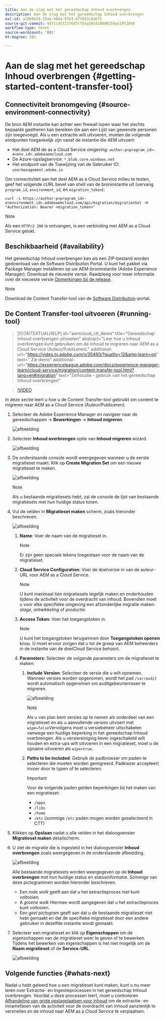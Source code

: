 ```yaml
---
title: Aan de slag met het gereedschap Inhoud overbrengen
description: Aan de slag met het gereedschap Inhoud overbrengen
exl-id: a19b8424-33ab-488a-91b3-47f0d3c8abf5
source-git-commit: 4d71cd5f2376d7cf5ea201410890259ae19f2846
workflow-type: tm+mt
source-wordcount: '801'
ht-degree: 26%

---
```


# Aan de slag met het gereedschap Inhoud overbrengen {#getting-started-content-transfer-tool}

## Connectiviteit bronomgeving {#source-environment-connectivity}

De bron AEM instantie kan achter een firewall lopen waar het slechts bepaalde gastheren kan bereiken die aan een Lijst van gewenste personen zijn toegevoegd. Als u een extractie wilt uitvoeren, moeten de volgende eindpunten toegankelijk zijn vanaf de instantie die AEM uitvoert:

* Het doel AEM de as a Cloud Service omgeving: `author-p<program_id>-e<env_id>.adobeaemcloud.com`
* De Azure-opslagservice: `*.blob.core.windows.net`
* Het eindpunt van de Toewijzing van de Gebruiker IO: `usermanagement.adobe.io`

Om connectiviteit aan het doel AEM as a Cloud Service milieu te testen, geef het volgende cURL bevel van shell van de broninstantie uit (vervang `program_id`, `environment_id`, en `migration_token`):

`curl -i https://author-p<program_id>-e<environment_id>.adobeaemcloud.com/api/migration/migrationSet -H "Authorization: Bearer <migration_token>"`

>[!NOTE]
>Als een `HTTP/2 200` is ontvangen, is een verbinding met AEM as a Cloud Service gelukt.

## Beschikbaarheid {#availability}

Het gereedschap Inhoud overbrengen kan als een ZIP-bestand worden gedownload van de Software Distribution Portal. U kunt het pakket via Package Manager installeren op uw AEM-broninstantie (Adobe Experience Manager). Download de nieuwste versie. Raadpleeg voor meer informatie over de nieuwste versie [Opmerkingen bij de release](https://experienceleague.adobe.com/docs/experience-manager-cloud-service/release-notes/release-notes/release-notes-current.html).

>[!NOTE]
>Download de Content Transfer-tool van de [Software Distribution](https://experience.adobe.com/#/downloads/content/software-distribution/en/aemcloud.html)-portal.

## De Content Transfer-tool uitvoeren {#running-tool}

>[!CONTEXTUALHELP]
>id="aemcloud_ctt_demo"
>title="Gereedschap Inhoud overbrengen uitvoeren"
>abstract="Leer hoe u Inhoud overbrengen kunt gebruiken om de inhoud te migreren naar AEM as a Cloud Service (Auteur/Publiceren)."
>additional-url="https://video.tv.adobe.com/v/35460/?quality=12&amp;learn=on" text=" Zie demo"
>additional-url="https://experienceleague.adobe.com/docs/experience-manager-learn/cloud-service/migration/content-transfer-tool.html?lang=en#migration" text="Zelfstudie - gebruik van het gereedschap Inhoud overbrengen"

>[!VIDEO](https://video.tv.adobe.com/v/35460/?quality=12&learn=on)


In deze sectie leert u hoe u de Content Transfer-tool gebruikt om content te migreren naar AEM as a Cloud Service (Auteur/Publiceren):

1. Selecteer de Adobe Experience Manager en navigeer naar de gereedschappen -> **Bewerkingen** -> **Inhoud migreren**.

   ![afbeelding](/help/move-to-cloud-service/content-transfer-tool/assets-ctt/ctt01.png)

1. Selecteer **Inhoud overbrengen** optie van **Inhoud migreren** wizard.

   ![afbeelding](/help/move-to-cloud-service/content-transfer-tool/assets-ctt/ctt02.png)


1. De onderstaande console wordt weergegeven wanneer u de eerste migratieset maakt. Klik op **Create Migration Set** om een nieuwe migratieset te maken.

   ![afbeelding](/help/move-to-cloud-service/content-transfer-tool/assets-ctt/ctt03.png)

   >[!NOTE]
   >Als u bestaande migratiesets hebt, zal de console de lijst van bestaande migratiesets met hun huidige status tonen.


1. Vul de velden in **Migratieset maken** scherm, zoals hieronder beschreven.

   ![afbeelding](/help/move-to-cloud-service/content-transfer-tool/assets-ctt/ctt04.png)

   1. **Name**: Voer de naam van de migratieset in.
      >[!NOTE]
      >Er zijn geen speciale tekens toegestaan voor de naam van de migratieset.

   1. **Cloud Service Configuration**: Voer de doelversie in van de auteur-URL voor AEM as a Cloud Service.

      >[!NOTE]
      >U kunt maximaal tien migratiesets tegelijk maken en onderhouden tijdens de activiteit voor de overdracht van inhoud.
      >Bovendien moet u voor elke specifieke omgeving een afzonderlijke migratie maken: *stage*, *ontwikkeling* of *productie*.

   1. **Access Token**: Voer het toegangstoken in.

      >[!NOTE]
      >U kunt het toegangstoken terugwinnen door **Toegangstoken openen** knop. U moet ervoor zorgen dat u tot de groep van AEM beheerders in de instantie van de doelCloud Service behoort.

   1. **Parameters**: Selecteer de volgende parameters om de migratieset te maken:

      1. **Include Version**: Selecteer de versie die u wilt opnemen. Wanneer versies worden opgenomen, wordt het pad `/var/audit` wordt automatisch opgenomen om auditgebeurtenissen te migreren.

         ![afbeelding](/help/move-to-cloud-service/content-transfer-tool/assets-ctt/ctt05.png)

         >[!NOTE]
         >Als u van plan bent versies op te nemen als onderdeel van een migratieset en als u aanvullende versies uitvoert met `wipe=false`Vervolgens moet u versiebeheer uitschakelen vanwege een huidige beperking in het gereedschap Inhoud overbrengen. Als u versiereiniging liever ingeschakeld wilt houden en extra-ups wilt uitvoeren in een migratieset, moet u de opname uitvoeren als `wipe=true`.


      1. **Paths to be included**: Gebruik de padbrowser om paden te selecteren die moeten worden gemigreerd. Padkiezer accepteert invoer door te typen of te selecteren.

         >[!IMPORTANT]
         >Voor de volgende paden gelden beperkingen bij het maken van een migratieset:
         >* `/apps`
         >* `/libs`
         >* `/home`
         >* `/etc` (sommige `/etc` paden mogen worden geselecteerd in CTT)


1. Klikken op **Opslaan** nadat u alle velden in het dialoogvenster **Migratieset maken** detailscherm.

1. U ziet de migratie die is ingesteld in het dialoogvenster **Inhoud overbrengen** zoals weergegeven in de onderstaande afbeelding.

   ![afbeelding](/help/move-to-cloud-service/content-transfer-tool/assets-ctt/ctt07.png)

   Alle bestaande migratiesets worden weergegeven op de **Inhoud overbrengen** met hun huidige status en statusinformatie. Sommige van deze pictogrammen worden hieronder beschreven.

   * Een *rode wolk* geeft aan dat u het extractieproces niet kunt voltooien.
   * A *groene wolk* Hiermee wordt aangegeven dat u het extractieproces kunt voltooien.
   * Een *geel pictogram* geeft aan dat u de bestaande migratieset niet hebt gemaakt en dat de specifieke migratieset door een andere gebruiker in dezelfde instantie wordt gemaakt.

1. Selecteer een migratieset en klik op **Eigenschappen** om de eigenschappen van de migratieset weer te geven of te bewerken. Tijdens het bewerken van eigenschappen is het niet mogelijk om de **Naam migratieset** of de **Service-URL**.

   ![afbeelding](/help/move-to-cloud-service/content-transfer-tool/assets-ctt/ctt06.png)


## Volgende functies {#whats-next}

Nadat u hebt geleerd hoe u een migratieset kunt maken, kunt u nu meer leren over Extractie- en Ingestieprocessen in het gereedschap Inhoud overbrengen. Voordat u deze processen leert, moet u controleren [Afhandeling van grote opslagplaatsen voor inhoud](https://experienceleague.adobe.com/docs/experience-manager-cloud-service/moving/cloud-migration/content-transfer-tool/handling-large-content-repositories.html?lang=en) om de extractie- en innamefasen van de activiteit voor de overdracht van inhoud aanzienlijk te versnellen en de inhoud naar AEM as a Cloud Service te verplaatsen.

